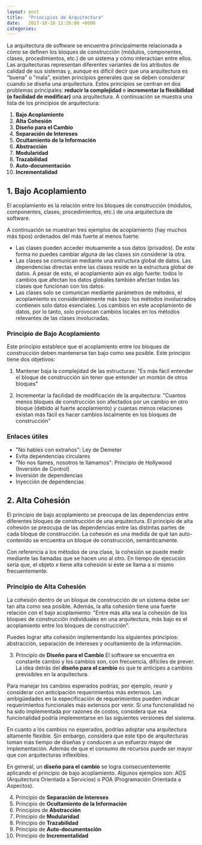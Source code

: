 ```yaml
---
layout: post
title:  "Principios de Arquitectura"
date:   2017-10-18 12:26:00 +0000
categories:
---
```


La arquitectura de software se encuentra principalmente relacionada a cómo se definen los bloques de construcción (módulos, componentes, clases, procedimientos, etc.) de un sistema y cómo interactúan entre ellos. Las arquitecturas representan diferentes variantes de los atributos de calidad de sus sistemas y, aunque es difícil decir que una arquitectura es "buena" o "mala", existen principios generales que se deben considerar cuando se diseña una arquitectura. Estos principios se centran en dos problemas principales: **reducir la complejidad** e **incrementar la flexibilidad (o facilidad de modificar)** una arquitectura.
A continuación se muestra una lista de los principios de arquitectura:

1. **Bajo Acoplamiento**
2. **Alta Cohesión**
3. **Diseño para el Cambio**
4. **Separación de Intereses**
5. **Ocultamiento de la Información**
6. **Abstracción**
7. **Modularidad**
8. **Trazabilidad**
9. **Auto-documentación**
10. **Incrementalidad**

## 1. **Bajo Acoplamiento**
El acoplamiento es la relación entre los bloques de construcción (módulos, componentes, clases, procedimientos, etc.) de una arquitectura de software.

A continuación se muestran tres ejemplos de acoplamiento (hay muchos más tipos) ordenados del más fuerte al menos fuerte:
  - Las clases pueden acceder mutuamente a sus datos (privados). De esta forma no puedes cambiar alguna de las clases sin considerar la otra.
  - Las clases se comunican mediante una estructura global de datos. Las dependencias directas entre las clases reside en la estructura global de datos. A pesar de esto, el acoplamiento aún es algo fuerte: todos lo cambios que afectan los datos globales también afectan todas las clases que funcionan con los datos.
  - Las clases solo se comunican mediante parámetros de métodos, el acoplamiento es considerablemente más bajo: los métodos involucrados contienen solo datos esenciales. Los cambios en este acoplamiento de datos, por lo tanto, solo provocan cambios locales en los métodos relevantes de las clases involucradas.

### Principio de Bajo Acoplamiento
Este principio establece que el acoplamiento entre los bloques de construcción deben mantenerse tan bajo como sea posible.
Este principio tiene dos objetivos:
1. Mantener baja la complejidad de las estructuras:
  "Es más fácil entender el bloque de construcción sin tener que entender un montón de otros bloques"

2. Incrementar la facilidad de modificación de la arquitectura:
  "Cuantos menos bloques de construcción son afectados por un cambio en otro bloque (debido al fuerte acoplamiento) y cuantas menos relaciones existan más fácil es hacer cambios localmente en los bloques de construcción"

### Enlaces útiles
- "No hables con extraños": Ley de Demeter
- Evita dependencias circulares
- "No nos llames, nosotros te llamamos": Principio de Hollywood (Inversión de Control)
- Inversión de dependencias
- Inyección de dependencias

## 2. **Alta Cohesión**
El principio de bajo acoplamiento se preocupa de las dependencias entre diferentes bloques de construcción de una arquitectura. El principio de alta cohesión se preocupa de las dependencias entre las distintas partes de cada bloque de construcción. La cohesión es una medida de qué tan auto-contenido se encuentra un bloque de construcción, semánticamente.

Con referencia a los métodos de una clase, la cohesión se puede medir mediante las llamadas que se hacen uno al otro. En tiempo de ejecución sería que, el objeto _x_ tiene alta cohesión si éste se llama a sí mismo frecuentemente.

### Principio de Alta Cohesión
La cohesión dentro de un bloque de construcción de un sistema debe ser tan alta como sea posible. Además, la alta cohesión tiene una fuerte relación con el bajo acoplamiento: "Entre más alta sea la cohesión de los bloques de construcción individuales en una arquitectura, más bajo es el acoplamiento entre los bloques de construcción".

Puedes lograr alta cohesión implementando los siguientes principios: abstracción, separación de intereses y ocultamiento de la información.

3. Principio de **Diseño para el Cambio**
El software se encuentra en constante cambio y los cambios son, con frecuencia, difíciles de prever. La idea detrás del **diseño para el cambio** es que te anticipes a cambios previsibles en la arquitectura.

Para manejar los cambios esperados podrías, por ejemplo, reunir y considerar con anticipación requerimientos más extensos. Las ambigüedades en la especificación de requerimientos pueden indicar requerimientos funcionales más extensos por venir. Si una funcionalidad no ha sido implementada por razones de costos, considera que esa funcionalidad podría implementarse en las siguientes versiones del sistema.

En cuanto a los cambios no esperados, podrías adoptar una arquitectura altamente flexible. Sin embargo, considera que este tipo de arquitecturas toman más tiempo de diseñas y conducen a un esfuerzo mayor de implementación. Además de que el consumo de recursos puede ser mayor que con arquitecturas inflexibles.

En general, un **diseño para el cambio** se logra consecuentemente aplicando el principio de bajo acoplamiento. Algunos ejemplos son: AOS (Arquitectura Orientada a Servicios) o POA (Programación Orientada a Aspectos).

4. Principio de **Separación de Intereses**
5. Principio de **Ocultamiento de la Información**
6. Principios de **Abstracción**
7. Principio de **Modularidad**
8. Principio de **Trazabilidad**
9. Principio de **Auto-documentación**
10. Principio de **Incrementalidad**
